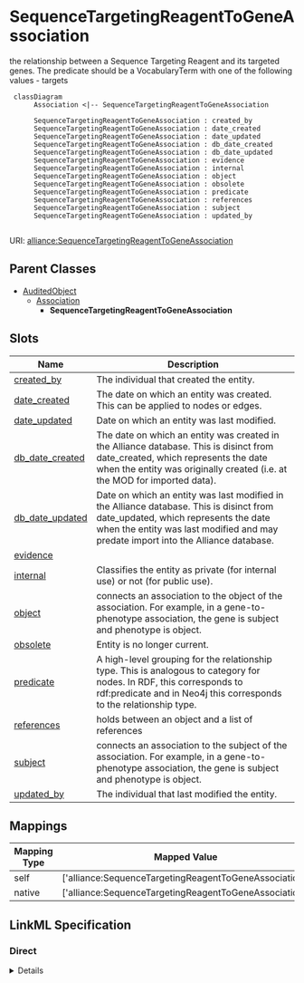 # SequenceTargetingReagentToGeneAssociation

the relationship between a Sequence Targeting Reagent and its targeted genes. The predicate should be a VocabularyTerm with one of the following values - targets


```mermaid
 classDiagram
      Association <|-- SequenceTargetingReagentToGeneAssociation
      
      SequenceTargetingReagentToGeneAssociation : created_by
      SequenceTargetingReagentToGeneAssociation : date_created
      SequenceTargetingReagentToGeneAssociation : date_updated
      SequenceTargetingReagentToGeneAssociation : db_date_created
      SequenceTargetingReagentToGeneAssociation : db_date_updated
      SequenceTargetingReagentToGeneAssociation : evidence
      SequenceTargetingReagentToGeneAssociation : internal
      SequenceTargetingReagentToGeneAssociation : object
      SequenceTargetingReagentToGeneAssociation : obsolete
      SequenceTargetingReagentToGeneAssociation : predicate
      SequenceTargetingReagentToGeneAssociation : references
      SequenceTargetingReagentToGeneAssociation : subject
      SequenceTargetingReagentToGeneAssociation : updated_by
      

```



URI: [alliance:SequenceTargetingReagentToGeneAssociation](http://alliancegenome.org/SequenceTargetingReagentToGeneAssociation)


## Parent Classes

* [AuditedObject](AuditedObject.md)
    * [Association](Association.md)
        * **SequenceTargetingReagentToGeneAssociation**




<!-- no inheritance hierarchy -->


## Slots

| Name | Description  |
| ---  | ---  |
| [created_by](created_by.md) | The individual that created the entity. |
| [date_created](date_created.md) | The date on which an entity was created. This can be applied to nodes or edges. |
| [date_updated](date_updated.md) | Date on which an entity was last modified. |
| [db_date_created](db_date_created.md) | The date on which an entity was created in the Alliance database.  This is disinct from date_created, which represents the date when the entity was originally created (i.e. at the MOD for imported data). |
| [db_date_updated](db_date_updated.md) | Date on which an entity was last modified in the Alliance database.  This is disinct from date_updated, which represents the date when the entity was last modified and may predate import into the Alliance database. |
| [evidence](evidence.md) |  |
| [internal](internal.md) | Classifies the entity as private (for internal use) or not (for public use). |
| [object](object.md) | connects an association to the object of the association. For example, in a gene-to-phenotype association, the gene is subject and phenotype is object. |
| [obsolete](obsolete.md) | Entity is no longer current. |
| [predicate](predicate.md) | A high-level grouping for the relationship type. This is analogous to category for nodes. In RDF, this corresponds to rdf:predicate and in Neo4j this corresponds to the relationship type. |
| [references](references.md) | holds between an object and a list of references |
| [subject](subject.md) | connects an association to the subject of the association. For example, in a gene-to-phenotype association, the gene is subject and phenotype is object. |
| [updated_by](updated_by.md) | The individual that last modified the entity. |


## Mappings

| Mapping Type | Mapped Value |
| ---  | ---  |
| self | ['alliance:SequenceTargetingReagentToGeneAssociation'] |
| native | ['alliance:SequenceTargetingReagentToGeneAssociation'] |




## LinkML Specification

<!-- TODO: investigate https://stackoverflow.com/questions/37606292/how-to-create-tabbed-code-blocks-in-mkdocs-or-sphinx -->

### Direct

<details>
```yaml
name: SequenceTargetingReagentToGeneAssociation
description: the relationship between a Sequence Targeting Reagent and its targeted
  genes. The predicate should be a VocabularyTerm with one of the following values
  - targets
from_schema: https://github.com/alliance-genome/agr_curation_schema/src/schema/allele
is_a: Association
slots:
- references
slot_usage:
  predicate:
    name: predicate
    domain_of:
    - Association
    - GeneToGeneOrthology
    range: VocabularyTerm
  subject:
    name: subject
    domain_of:
    - Association
    - VariantConsequence
    range: SequenceTargetingReagent
  object:
    name: object
    domain_of:
    - Association
    - VariantConsequence
    range: Gene

```
</details>

### Induced

<details>
```yaml
name: SequenceTargetingReagentToGeneAssociation
description: the relationship between a Sequence Targeting Reagent and its targeted
  genes. The predicate should be a VocabularyTerm with one of the following values
  - targets
from_schema: https://github.com/alliance-genome/agr_curation_schema/src/schema/allele
is_a: Association
slot_usage:
  predicate:
    name: predicate
    domain_of:
    - Association
    - GeneToGeneOrthology
    range: VocabularyTerm
  subject:
    name: subject
    domain_of:
    - Association
    - VariantConsequence
    range: SequenceTargetingReagent
  object:
    name: object
    domain_of:
    - Association
    - VariantConsequence
    range: Gene
attributes:
  references:
    name: references
    description: holds between an object and a list of references
    from_schema: https://github.com/alliance-genome/agr_curation_schema/core.yaml
    singular_name: reference
    multivalued: true
    alias: references
    owner: SequenceTargetingReagentToGeneAssociation
    domain_of:
    - Allele
    - Construct
    - SequenceTargetingReagent
    - SequenceTargetingReagentToGeneAssociation
    - AffectedGenomicModel
    - Antibody
    range: Reference
  subject:
    name: subject
    description: connects an association to the subject of the association. For example,
      in a gene-to-phenotype association, the gene is subject and phenotype is object.
    from_schema: https://github.com/alliance-genome/agr_curation_schema/core.yaml
    is_a: association_slot
    alias: subject
    owner: SequenceTargetingReagentToGeneAssociation
    domain_of:
    - Association
    - VariantConsequence
    range: SequenceTargetingReagent
    required: true
  predicate:
    name: predicate
    description: A high-level grouping for the relationship type. This is analogous
      to category for nodes. In RDF, this corresponds to rdf:predicate and in Neo4j
      this corresponds to the relationship type.
    from_schema: https://github.com/alliance-genome/agr_curation_schema/core.yaml
    is_a: association_slot
    alias: predicate
    owner: SequenceTargetingReagentToGeneAssociation
    domain_of:
    - Association
    - GeneToGeneOrthology
    range: VocabularyTerm
    required: true
  object:
    name: object
    description: connects an association to the object of the association. For example,
      in a gene-to-phenotype association, the gene is subject and phenotype is object.
    from_schema: https://github.com/alliance-genome/agr_curation_schema/core.yaml
    is_a: association_slot
    alias: object
    owner: SequenceTargetingReagentToGeneAssociation
    domain_of:
    - Association
    - VariantConsequence
    range: Gene
    required: true
  evidence:
    name: evidence
    description: ''
    from_schema: https://github.com/alliance-genome/agr_curation_schema/src/schema/reference
    multivalued: true
    alias: evidence
    owner: SequenceTargetingReagentToGeneAssociation
    domain_of:
    - AlleleGenerationMethodAssociation
    - Note
    - SlotAnnotation
    - Association
    range: InformationContentEntity
  created_by:
    name: created_by
    description: The individual that created the entity.
    from_schema: https://github.com/alliance-genome/agr_curation_schema/core.yaml
    domain: AuditedObject
    multivalued: false
    alias: created_by
    owner: SequenceTargetingReagentToGeneAssociation
    domain_of:
    - AuditedObject
    range: Person
  date_created:
    name: date_created
    description: The date on which an entity was created. This can be applied to nodes
      or edges.
    from_schema: https://github.com/alliance-genome/agr_curation_schema/core.yaml
    aliases:
    - creation_date
    exact_mappings:
    - dct:createdOn
    - WIKIDATA_PROPERTY:P577
    alias: date_created
    owner: SequenceTargetingReagentToGeneAssociation
    domain_of:
    - AuditedObject
    - AuditedObjectDTO
    range: datetime
  updated_by:
    name: updated_by
    description: The individual that last modified the entity.
    from_schema: https://github.com/alliance-genome/agr_curation_schema/core.yaml
    domain: AuditedObject
    multivalued: false
    alias: updated_by
    owner: SequenceTargetingReagentToGeneAssociation
    domain_of:
    - AuditedObject
    range: Person
  date_updated:
    name: date_updated
    description: Date on which an entity was last modified.
    from_schema: https://github.com/alliance-genome/agr_curation_schema/core.yaml
    aliases:
    - date_last_modified
    alias: date_updated
    owner: SequenceTargetingReagentToGeneAssociation
    domain_of:
    - AuditedObject
    - AuditedObjectDTO
    range: datetime
  db_date_created:
    name: db_date_created
    description: The date on which an entity was created in the Alliance database.  This
      is disinct from date_created, which represents the date when the entity was
      originally created (i.e. at the MOD for imported data).
    from_schema: https://github.com/alliance-genome/agr_curation_schema/core.yaml
    alias: db_date_created
    owner: SequenceTargetingReagentToGeneAssociation
    domain_of:
    - AuditedObject
    - AuditedObjectDTO
    range: datetime
  db_date_updated:
    name: db_date_updated
    description: Date on which an entity was last modified in the Alliance database.  This
      is disinct from date_updated, which represents the date when the entity was
      last modified and may predate import into the Alliance database.
    from_schema: https://github.com/alliance-genome/agr_curation_schema/core.yaml
    alias: db_date_updated
    owner: SequenceTargetingReagentToGeneAssociation
    domain_of:
    - AuditedObject
    - AuditedObjectDTO
    range: datetime
  internal:
    name: internal
    description: Classifies the entity as private (for internal use) or not (for public
      use).
    notes:
    - Default value is true.
    from_schema: https://github.com/alliance-genome/agr_curation_schema/core.yaml
    alias: internal
    owner: SequenceTargetingReagentToGeneAssociation
    domain_of:
    - AuditedObject
    - AuditedObjectDTO
    range: boolean
    required: true
  obsolete:
    name: obsolete
    description: Entity is no longer current.
    notes:
    - Obsolete entities are preserved in the database for posterity but should not
      be publicly displayed.
    from_schema: https://github.com/alliance-genome/agr_curation_schema/core.yaml
    alias: obsolete
    owner: SequenceTargetingReagentToGeneAssociation
    domain_of:
    - AuditedObject
    - AuditedObjectDTO
    range: boolean

```
</details>